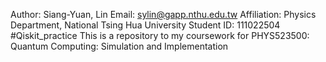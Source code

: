 Author: Siang-Yuan, Lin
Email: sylin@gapp.nthu.edu.tw
Affiliation: Physics Department, National Tsing Hua University
Student ID: 111022504
#Qiskit_practice
This is a repository to my coursework for PHYS523500: Quantum Computing: Simulation and Implementation

